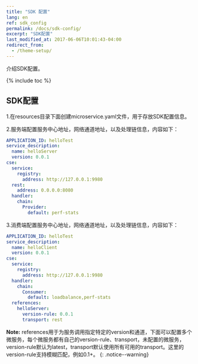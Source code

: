 ```yaml
---
title: "SDK 配置"
lang: en
ref: sdk_config
permalink: /docs/sdk-config/
excerpt: "SDK配置"
last_modified_at: 2017-06-06T10:01:43-04:00
redirect_from:
  - /theme-setup/
---
```


介绍SDK配置。

{% include toc %}

## SDK配置

1.在resources目录下面创建microservice.yaml文件，用于存放SDK配置信息。

2.服务端配置服务中心地址，网络通道地址，以及处理链信息，内容如下：

```yaml
APPLICATION_ID: helloTest
service_description:
  name: helloServer
  version: 0.0.1
cse:
  service:
    registry:
      address: http://127.0.0.1:9980
  rest:
    address: 0.0.0.0:8080
  handler:
    chain:
      Provider:
        default: perf-stats
```

3.消费端配置服务中心地址，网络通道地址，以及处理链信息，内容如下：

```yaml
APPLICATION_ID: helloTest
service_description:
  name: helloClient
  version: 0.0.1
cse:
  service:
    registry:
      address: http://127.0.0.1:9980
  handler:
    chain:
      Consumer:
        default: loadbalance,perf-stats
  references:
    helloServer:
      version-rule: 0.0.1
      transport: rest
```

**Note:** references用于为服务调用指定特定的version和通道，下面可以配置多个微服务，每个微服务都有自己的version-rule、transport，未配置的微服务，version-rule默认为latest，transport默认使用所有可用的transport。这里的version-rule支持模糊匹配，例如0.1+。
{: .notice--warning}
